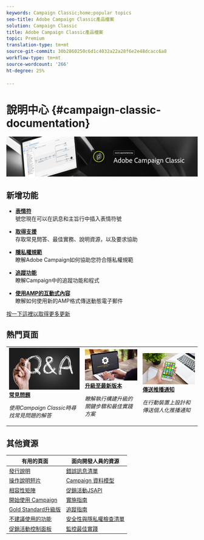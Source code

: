 ```yaml
---
keywords: Campaign Classic;home;popular topics
seo-title: Adobe Campaign Classic產品檔案
solution: Campaign Classic
title: Adobe Campaign Classic產品檔案
topic: Premium
translation-type: tm+mt
source-git-commit: 30b2860250c6d1c4032a22a28f6e2e48dcacc6a8
workflow-type: tm+mt
source-wordcount: '266'
ht-degree: 25%

---
```



# 說明中心 {#campaign-classic-documentation}

![](platform/using/assets/do-not-localize/banner_acc_doc.jpg)

## 新增功能

* **[表情符](delivery/using/defining-the-email-content.md#inserting-emoticons)**<br/>號您現在可以在訊息和主旨行中插入表情符號

* **[取得支援](https://helpx.adobe.com/campaign/kb/ac-support.html)**<br/>&#x200B;存取常見問答、最佳實務、說明資源，以及要求協助

* **[隱私權規範](https://helpx.adobe.com/campaign/kb/campaign-privacy.html)**<br/>&#x200B;瞭解Adobe Campaign如何協助您符合隱私權規範

* **[追蹤功能](https://helpx.adobe.com/campaign/kb/acc-tracking.html)**<br/>&#x200B;瞭解Campaign中的追蹤功能和程式

* **[使用AMP的互動式內容](delivery/using/defining-interactive-content.md)**<br/>瞭解如何使用新的AMP格式傳送動態電子郵件

[按一下這裡以取得更多更新](/help/rn/using/documentation-updates.md)

## 熱門頁面

<table>
<tr>
  <td>
    <a href="platform/using/common-questions.md">
      <img alt="常見問答集" src="platform/using/assets/FAQ.png"/>
    </a>
    <div>
      <a href="platform/using/common-questions.md">
    <strong>常見問題</strong>
    </a>
    </div>
    <p>
    <em>使用Campaign Classic時尋找常見問題的解答</em>
    <p>
  </td>
   <td>
    <a href="https://helpx.adobe.com/campaign/kb/acc-build-upgrade.html">
      <img alt="構建升級" src="platform/using/assets/upgrade.png" />
    </a>
    <div>
      <a href="https://helpx.adobe.com/campaign/kb/acc-build-upgrade.html">
    <strong>升級至最新版本</strong>
    </a>
    </div>
    <p>
    <em>瞭解執行構建升級的關鍵步驟和最佳實踐方案</em>
    <p>
  </td>
  <td>
    <a href="delivery/using/creating-notifications.md">
       <img alt="推播通知" src="platform/using/assets/push.png" />
    </a>
    <div>
       <a href="delivery/using/creating-notifications.md">
    <strong>傳送推播通知</strong>
    </a>
    </div>
    <p>
    <em>在行動裝置上設計和傳送個人化推播通知</em>
    <p>
  </td>
</tr>
</table>

## 其他資源

| 有用的頁面 | 面向開發人員的資源 |
|---|---|
| [發行說明](/help/rn/using/latest-release.md) | [錯誤訊息清單](https://docs.adobe.com/content/help/en/campaign-classic/technicalresources/error_messages/error_codes.html) |
| [操作說明短片](https://docs.adobe.com/content/help/en/campaign-learn/campaign-classic-tutorials/overview.html) | [Campaign 資料模型](configuration/using/about-data-model.md) |
| [相容性矩陣](https://helpx.adobe.com/campaign/kb/compatibility-matrix.html) | [促銷活動JSAPI](https://docs.adobe.com/content/help/en/campaign-classic/technicalresources/api/p-1.html) |
| [開始使用 Campaign](platform/using/about-adobe-campaign-classic.md) | [實施指南](https://helpx.adobe.com/campaign/kb/acc-implementation.html) |
| [Gold Standard升級版](https://helpx.adobe.com/campaign/kb/gold-standard.html) | [追蹤指南](https://helpx.adobe.com/campaign/kb/acc-tracking.html) |
| [不建議使用的功能](https://helpx.adobe.com/campaign/kb/deprecated-and-removed-features.html) | [安全性與隱私權檢查清單](https://helpx.adobe.com/campaign/kb/acc-security.html) |
| [促銷活動控制面板](https://docs.adobe.com/content/help/zh-Hant/control-panel/using/control-panel-home.html) | [監控最佳實踐](https://helpx.adobe.com/campaign/kb/acc-maintenance.html) |
